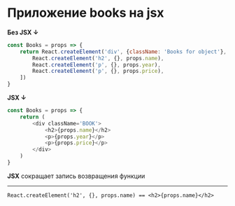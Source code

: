 # Приложение books на jsx

**Без JSX ↓**

```javascript
const Books = props => {
	return React.createElement('div', {className: 'Books for object'}, [
		React.createElement('h2', {}, props.name),
		React.createElement('p', {}, props.year),
		React.createElement('p', {}, props.price),
	])
}
```

**JSX ↓**

```javascript
const Books = props => {
	return (
		<div className='BOOK'>
			<h2>{props.name}</h2>
			<p>{props.year}</p>
			<p>{props.price}</p>
		</div>
	)
}
```

**JSX** сокращает запись возвращения функции

---

`React.createElement('h2', {}, props.name) == <h2>{props.name}</h2>`
